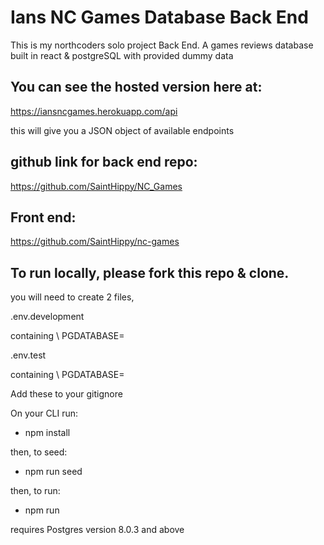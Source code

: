 # Ians NC Games Database Back End

This is my northcoders solo project Back End. A games reviews database built in react & postgreSQL with provided dummy data

## You can see the hosted version here at:

https://iansncgames.herokuapp.com/api

this will give you a JSON object of available endpoints

## github link for back end repo:

https://github.com/SaintHippy/NC_Games

## Front end:

https://github.com/SaintHippy/nc-games

## To run locally, please fork this repo & clone.

you will need to create 2 files,

.env.development

containing \ PGDATABASE=<your development database name here>

.env.test

containing \ PGDATABASE=<your test database name here>

Add these to your gitignore

On your CLI run:

- npm install

then, to seed:

- npm run seed

then, to run:

- npm run

requires Postgres version 8.0.3 and above
